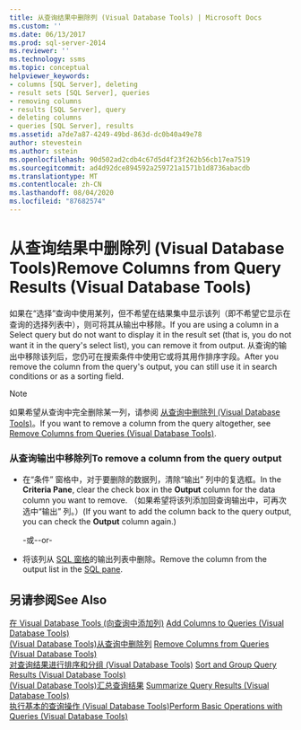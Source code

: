 ```yaml
---
title: 从查询结果中删除列 (Visual Database Tools) | Microsoft Docs
ms.custom: ''
ms.date: 06/13/2017
ms.prod: sql-server-2014
ms.reviewer: ''
ms.technology: ssms
ms.topic: conceptual
helpviewer_keywords:
- columns [SQL Server], deleting
- result sets [SQL Server], queries
- removing columns
- results [SQL Server], query
- deleting columns
- queries [SQL Server], results
ms.assetid: a7de7a87-4249-49bd-863d-dc0b40a49e78
author: stevestein
ms.author: sstein
ms.openlocfilehash: 90d502ad2cdb4c67d5d4f23f262b56cb17ea7519
ms.sourcegitcommit: ad4d92dce894592a259721a1571b1d8736abacdb
ms.translationtype: MT
ms.contentlocale: zh-CN
ms.lasthandoff: 08/04/2020
ms.locfileid: "87682574"
---
```

# <a name="remove-columns-from-query-results-visual-database-tools"></a><span data-ttu-id="15083-102">从查询结果中删除列 (Visual Database Tools)</span><span class="sxs-lookup"><span data-stu-id="15083-102">Remove Columns from Query Results (Visual Database Tools)</span></span>
  <span data-ttu-id="15083-103">如果在“选择”查询中使用某列，但不希望在结果集中显示该列（即不希望它显示在查询的选择列表中），则可将其从输出中移除。</span><span class="sxs-lookup"><span data-stu-id="15083-103">If you are using a column in a Select query but do not want to display it in the result set (that is, you do not want it in the query's select list), you can remove it from output.</span></span> <span data-ttu-id="15083-104">从查询的输出中移除该列后，您仍可在搜索条件中使用它或将其用作排序字段。</span><span class="sxs-lookup"><span data-stu-id="15083-104">After you remove the column from the query's output, you can still use it in search conditions or as a sorting field.</span></span>  
  
> [!NOTE]  
>  <span data-ttu-id="15083-105">如果希望从查询中完全删除某一列，请参阅 [从查询中删除列 (Visual Database Tools)](visual-database-tools.md)。</span><span class="sxs-lookup"><span data-stu-id="15083-105">If you want to remove a column from the query altogether, see [Remove Columns from Queries &#40;Visual Database Tools&#41;](visual-database-tools.md).</span></span>  
  
### <a name="to-remove-a-column-from-the-query-output"></a><span data-ttu-id="15083-106">从查询输出中移除列</span><span class="sxs-lookup"><span data-stu-id="15083-106">To remove a column from the query output</span></span>  
  
-   <span data-ttu-id="15083-107">在“条件”  窗格中，对于要删除的数据列，清除“输出”  列中的复选框。</span><span class="sxs-lookup"><span data-stu-id="15083-107">In the **Criteria Pane**, clear the check box in the **Output** column for the data column you want to remove.</span></span> <span data-ttu-id="15083-108">（如果希望将该列添加回查询输出中，可再次选中“输出”  列。）</span><span class="sxs-lookup"><span data-stu-id="15083-108">(If you want to add the column back to the query output, you can check the **Output** column again.)</span></span>  
  
     <span data-ttu-id="15083-109">-或-</span><span class="sxs-lookup"><span data-stu-id="15083-109">-or-</span></span>  
  
-   <span data-ttu-id="15083-110">将该列从 [SQL 窗格](sql-pane-visual-database-tools.md)的输出列表中删除。</span><span class="sxs-lookup"><span data-stu-id="15083-110">Remove the column from the output list in the [SQL pane](sql-pane-visual-database-tools.md).</span></span>  
  
## <a name="see-also"></a><span data-ttu-id="15083-111">另请参阅</span><span class="sxs-lookup"><span data-stu-id="15083-111">See Also</span></span>  
 <span data-ttu-id="15083-112">[在 Visual Database Tools &#40;向查询中添加列&#41;](add-columns-to-queries-visual-database-tools.md) </span><span class="sxs-lookup"><span data-stu-id="15083-112">[Add Columns to Queries &#40;Visual Database Tools&#41;](add-columns-to-queries-visual-database-tools.md) </span></span>  
 <span data-ttu-id="15083-113">[&#40;Visual Database Tools&#41;从查询中删除列](visual-database-tools.md) </span><span class="sxs-lookup"><span data-stu-id="15083-113">[Remove Columns from Queries &#40;Visual Database Tools&#41;](visual-database-tools.md) </span></span>  
 <span data-ttu-id="15083-114">[对查询结果进行排序和分组 &#40;Visual Database Tools&#41;](sort-and-group-query-results-visual-database-tools.md) </span><span class="sxs-lookup"><span data-stu-id="15083-114">[Sort and Group Query Results &#40;Visual Database Tools&#41;](sort-and-group-query-results-visual-database-tools.md) </span></span>  
 <span data-ttu-id="15083-115">[&#40;Visual Database Tools&#41;汇总查询结果](summarize-query-results-visual-database-tools.md) </span><span class="sxs-lookup"><span data-stu-id="15083-115">[Summarize Query Results &#40;Visual Database Tools&#41;](summarize-query-results-visual-database-tools.md) </span></span>  
 [<span data-ttu-id="15083-116">执行基本的查询操作 (Visual Database Tools)</span><span class="sxs-lookup"><span data-stu-id="15083-116">Perform Basic Operations with Queries &#40;Visual Database Tools&#41;</span></span>](perform-basic-operations-with-queries-visual-database-tools.md)  
  
  
